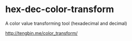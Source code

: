 hex-dec-color-transform
=======================

A color value transforming tool (hexadecimal and decimal)

http://tengbin.me/color_transform/
